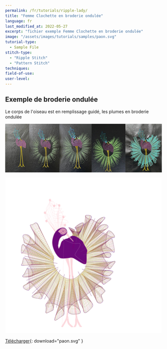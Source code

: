 ```yaml
---
permalink: /fr/tutorials/ripple-lady/
title: "Femme Clochette en broderie ondulée"
language: fr
last_modified_at: 2022-05-27
excerpt: "fichier exemple Femme Clochette en broderie ondulée"
image: "/assets/images/tutorials/samples/paon.svg"
tutorial-type:
  - Sample File
stitch-type:
  - "Ripple Stitch"
  - "Pattern Stitch"
techniques:
field-of-use:
user-level:
---
```


## Exemple de broderie ondulée 

Le corps de l'oiseau est en remplissage guidé, les plumes en broderie ondulée

![Exemple brodé](/assets/images/tutorials/tutorial-preview-images/paons.jpg)

![Exemple de frange](/assets/images/tutorials/samples/paon.svg)

[Télécharger](/assets/images/tutorials/samples/paon.svg){: download="paon.svg" }
